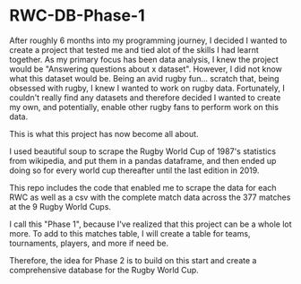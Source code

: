 # RWC-DB-Phase-1

After roughly 6 months into my programming journey, I decided I wanted to create a project that tested me and tied alot of the skills I had learnt together. 
As my primary focus has been data analysis, I knew the project would be "Answering questions about x dataset".
However, I did not know what this dataset would be. Being an avid rugby fun... scratch that, being obsessed with rugby, I knew I wanted to work on rugby data.
Fortunately, I couldn't really find any datasets and therefore decided I wanted to create my own, and potentially, enable other rugby fans to perform work on this data. 

This is what this project has now become all about. 

I used beautiful soup to scrape the Rugby World Cup of 1987's statistics from wikipedia, and put them in a pandas dataframe, and then ended up doing so for 
every world cup thereafter until the last edition in 2019. 

This repo includes the code that enabled me to scrape the data for each RWC as well as a csv with the complete match data across the 377 matches at the 9 Rugby World Cups. 

I call this "Phase 1", because I've realized that this project can be a whole lot more. 
To add to this matches table, I will create a table for teams, tournaments, players, and more if need be.

Therefore, the idea for Phase 2 is to build on this start and create a comprehensive database for the Rugby World Cup.

